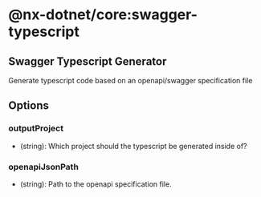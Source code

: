 # @nx-dotnet/core:swagger-typescript

## Swagger Typescript Generator

Generate typescript code based on an openapi/swagger specification file

## Options

### <span className="required">outputProject</span>

- (string): Which project should the typescript be generated inside of?

### <span className="required">openapiJsonPath</span>

- (string): Path to the openapi specification file.
